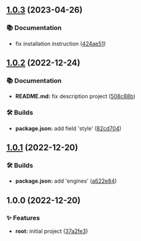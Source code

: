 

## [1.0.3](https://github.com/nikitababko/reset-css/compare/1.0.2...1.0.3) (2023-04-26)


### 📚 Documentation

* fix installation instruction ([424ae51](https://github.com/nikitababko/reset-css/commit/424ae51e69c3ed90f613cc06c2c5473a0ed3e1b1))

## [1.0.2](https://github.com/nikitababko/reset-css/compare/1.0.1...1.0.2) (2022-12-24)


### 📚 Documentation

* **README.md:** fix description project ([508c88b](https://github.com/nikitababko/reset-css/commit/508c88bb83d091b0bebfa0d42cfb0b33f3d865ab))


### 🛠 Builds

* **package.json:** add field 'style' ([82cd704](https://github.com/nikitababko/reset-css/commit/82cd7046a5c011e6b16edd2d93e560ffd9f0082d))

## [1.0.1](https://github.com/nikitababko/reset-css/compare/1.0.0...1.0.1) (2022-12-20)


### 🛠 Builds

* **package.json:** add 'engines' ([a622e84](https://github.com/nikitababko/reset-css/commit/a622e84475cccde7f08b712bc30baa48d0144c7b))

## 1.0.0 (2022-12-20)


### ✨ Features

* **root:** initial project ([37a2fe3](https://github.com/nikitababko/reset-css/commit/37a2fe3cd6a15e22df1871383c5e12e4cd5dd352))